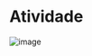 # Atividade
![image](https://github.com/user-attachments/assets/08a70f9b-5bfa-4629-92b8-85d2900bb43d)

